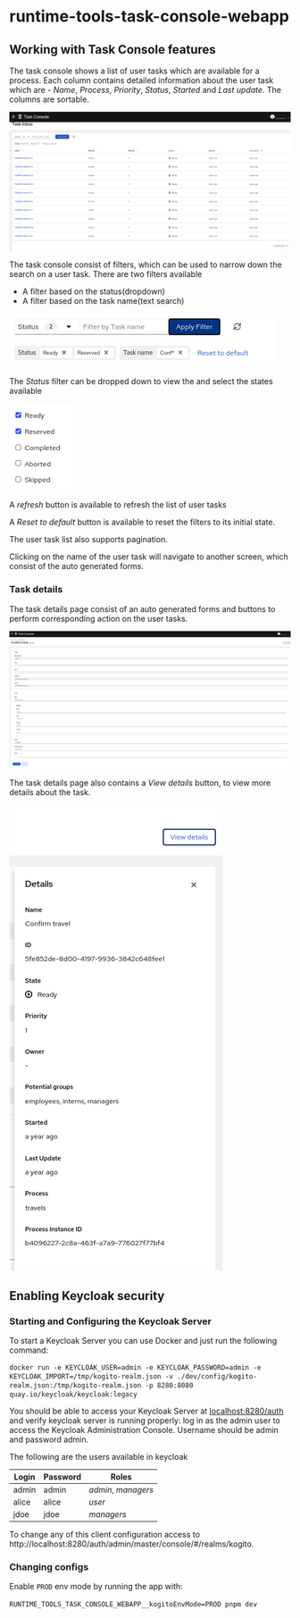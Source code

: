 # runtime-tools-task-console-webapp

## Working with Task Console features

The task console shows a list of user tasks which are available for a process. Each column contains detailed information about the user task which are - _Name_, _Process_, _Priority_, _Status_, _Started_ and _Last update_. The columns are sortable.

![Task Console](./docs/taskconsole.png?raw=true "TaskConsole")

The task console consist of filters, which can be used to narrow down the search on a user task. There are two filters available

- A filter based on the status(dropdown)
- A filter based on the task name(text search)

![Filters](./docs/filters.png?raw=true "Filters")

The _Status_ filter can be dropped down to view the and select the states available

![States](./docs/states.png?raw=true "States")

A _refresh_ button is available to refresh the list of user tasks

A _Reset to default_ button is available to reset the filters to its initial state.

The user task list also supports pagination.

Clicking on the name of the user task will navigate to another screen, which consist of the auto generated forms.

### Task details

The task details page consist of an auto generated forms and buttons to perform corresponding action on the user tasks.

![Forms](./docs/forms.png?raw=true "Forms")

The task details page also contains a _View details_ button, to view more details about the task.

![Details](./docs/details.png?raw=true "Details")

## Enabling Keycloak security

### Starting and Configuring the Keycloak Server

To start a Keycloak Server you can use Docker and just run the following command:

```
docker run -e KEYCLOAK_USER=admin -e KEYCLOAK_PASSWORD=admin -e KEYCLOAK_IMPORT=/tmp/kogito-realm.json -v ./dev/config/kogito-realm.json:/tmp/kogito-realm.json -p 8280:8080 quay.io/keycloak/keycloak:legacy
```

You should be able to access your Keycloak Server at [localhost:8280/auth](http://localhost:8280)
and verify keycloak server is running properly: log in as the admin user to access the Keycloak Administration Console.
Username should be admin and password admin.

The following are the users available in keycloak

| Login | Password | Roles               |
| ----- | -------- | ------------------- |
| admin | admin    | _admin_, _managers_ |
| alice | alice    | _user_              |
| jdoe  | jdoe     | _managers_          |

To change any of this client configuration access to http://localhost:8280/auth/admin/master/console/#/realms/kogito.

### Changing configs

Enable `PROD` env mode by running the app with:

`RUNTIME_TOOLS_TASK_CONSOLE_WEBAPP__kogitoEnvMode=PROD pnpm dev`
